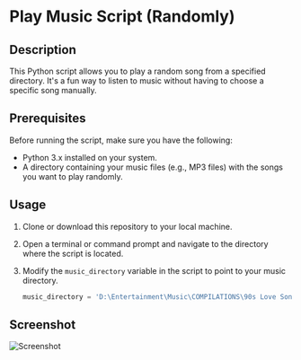 # Play Music Script (Randomly)

## Description

This Python script allows you to play a random song from a specified directory. It's a fun way to listen to music without having to choose a specific song manually.

## Prerequisites

Before running the script, make sure you have the following:

- Python 3.x installed on your system.
- A directory containing your music files (e.g., MP3 files) with the songs you want to play randomly.

## Usage

1. Clone or download this repository to your local machine.

2. Open a terminal or command prompt and navigate to the directory where the script is located.

3. Modify the `music_directory` variable in the script to point to your music directory.

   ```python
   music_directory = 'D:\Entertainment\Music\COMPILATIONS\90s Love Songs (2022)'

## Screenshot
![Screenshot](screenshot(304).png)

